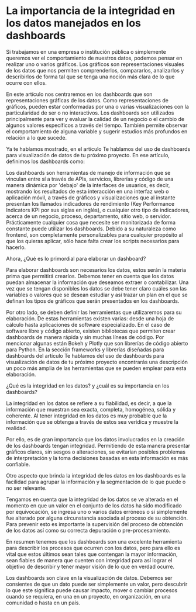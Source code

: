 # La importancia de la integridad en los datos manejados en los dashboards

Si trabajamos en una empresa o institución pública o simplemente queremos ver el comportamiento de nuestros datos, podemos pensar en realizar uno o varios gráficos. Los gráficos son representaciones visuales de los datos que nos permiten comprenderlos, compararlos, analizarlos y describirlos de forma tal que se tenga una noción más clara de lo que ocurre con ellos.

En este artículo nos centraremos en los dashboards que son representaciones gráficas de los datos. Como representaciones de gráficos, pueden estar conformadas por una o varias visualizaciones con la particularidad de ser o no interactivos. Los dashboards son utilizados principalmente para ver y evaluar la calidad de un negocio o el cambio de algunos valores específicos a través del tiempo. También permite observar el comportamiento de alguna variable y sugerir estudios más profundos en relación a lo que sucede.

Ya te habíamos mostrado, en el artículo Te hablamos del uso de dashboards para visualización de datos de tu próximo proyecto. En ese artículo, definimos los dashboards como:

Los dashboards son herramientas de manejo de información que se vinculan entre sí a través de APIs, servicios, librerías y código de una manera dinámica por 'debajo' de la interfaces de usuarios, es decir, mostrando los resultados de esta interacción en una interfaz web o aplicación móvil, a través de gráficos y visualizaciones que al instante presentan los llamados indicadores de rendimiento (Key Performance Indicators KPI por sus siglas en inglés), o cualquier otro tipo de indicadores, acerca de un negocio, proceso, departamento, sitio web, o servidor. Prácticamente cualquier cosa que necesite ser monitorizada de forma constante puede utilizar los dashboards. Debido a su naturaleza como frontend, son completamente personalizables para cualquier propósito al que los quieras aplicar, sólo hace falta crear los scripts necesarios para hacerlo.

Ahora, ¿Qué es lo primordial para elaborar un dashboard?

Para elaborar dashboards son necesarios los datos, estos serán la materia prima que permitirá crearlos. Debemos tener en cuenta que los datos puedan almacenar la información que deseamos extraer o contabilizar. Una vez que se tengan disponibles los datos se debe tener claro cuáles son las variables o valores que se desean estudiar y así trazar un plan en el que se definan los tipos de gráficos que serán presentados en los dashboards.

Por otro lado, se deben definir las herramientas que utilizaremos para su elaboración. De estas herramientas existen varias: desde una hoja de cálculo hasta aplicaciones de software especializado. En el caso de software libre y código abierto, existen bibliotecas que permiten crear dashboards de manera rápida y sin muchas líneas de código. Por mencionar algunas están Bokeh y Plotly que son librerías de código abierto para Python. En la sección frameworks y librerías diseñadas para dashboards del artículo Te hablamos del uso de dashboards para visualización de datos de tu próximo proyecto encontrarás una descripción un poco más amplia de las herramientas que se pueden emplear para esta elaboración.

¿Qué es la integridad en los datos? y ¿cuál es su importancia en los dashboards?

La integridad en los datos se refiere a su fiabilidad, es decir, a que la información que muestran sea exacta, completa, homogénea, sólida y coherente. Al tener integridad en los datos es muy probable que la información que se obtenga a través de estos sea verídica y muestre la realidad.

Por ello, es de gran importancia que los datos involucrados en la creación de los dashboards tengan integridad. Permitiendo de esta manera presentar gráficos claros, sin sesgos o alteraciones, se evitarían posibles problemas de interpretación y la toma decisiones basadas en esta información es más confiable.

Otro aspecto que brinda la integridad de los datos en los dashboards es la facilidad para agrupar la información y la segmentación de lo que puede o no ser relevante.

Tengamos en cuenta que la integridad de los datos se ve alterada en el momento en que un valor en el conjunto de los datos ha sido modificado por equivocación, se ingresa uno o varios datos erróneos o si simplemente fue alterado por alguna circunstancia asociada al proceso de su obtención. Para prevenir esto es importante la supervisión del proceso de obtención de los datos así como su correcta depuración o pre-procesamiento.

En resumen tenemos que los dashboards son una excelente herramienta para describir los procesos que ocurren con los datos, pero para ello es vital que estos últimos sean tales que contengan la mayor información, sean fiables de manera que cuenten con integridad para así lograr el objetivo de describir y tener mayor visión de lo que en verdad ocurre.

Los dashboards son clave en la visualización de datos. Debemos ser consientes de que un dato puede ser simplemente un valor, pero descubrir lo que este significa puede causar impacto, mover o cambiar procesos cuando se requiera, en una en un proyecto, en organización, en una comunidad o hasta en un país.